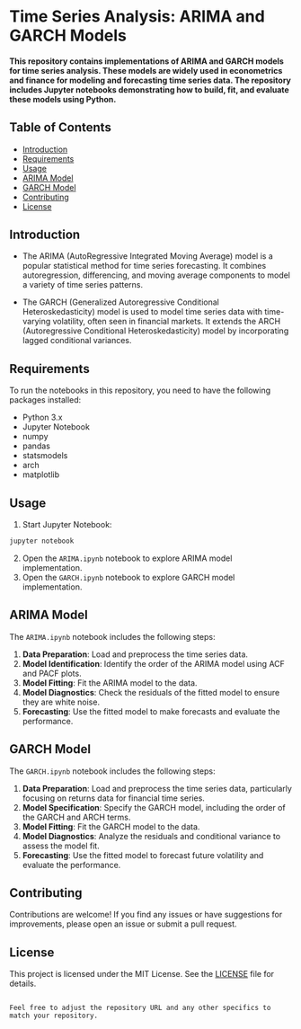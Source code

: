 # Time Series Analysis: ARIMA and GARCH Models

#### This repository contains implementations of ARIMA and GARCH models for time series analysis. These models are widely used in econometrics and finance for modeling and forecasting time series data. The repository includes Jupyter notebooks demonstrating how to build, fit, and evaluate these models using Python.

## Table of Contents

- [Introduction](#introduction)
- [Requirements](#requirements)
- [Usage](#usage)
- [ARIMA Model](#arima-model)
- [GARCH Model](#garch-model)
- [Contributing](#contributing)
- [License](#license)

## Introduction

- The ARIMA (AutoRegressive Integrated Moving Average) model is a popular statistical method for time series forecasting. It combines autoregression, differencing, and moving average components to model a variety of time series patterns.

- The GARCH (Generalized Autoregressive Conditional Heteroskedasticity) model is used to model time series data with time-varying volatility, often seen in financial markets. It extends the ARCH (Autoregressive Conditional Heteroskedasticity) model by incorporating lagged conditional variances.

## Requirements

To run the notebooks in this repository, you need to have the following packages installed:

- Python 3.x
- Jupyter Notebook
- numpy
- pandas
- statsmodels
- arch
- matplotlib


## Usage

1. Start Jupyter Notebook:

```bash
jupyter notebook
```

2. Open the `ARIMA.ipynb` notebook to explore ARIMA model implementation.
3. Open the `GARCH.ipynb` notebook to explore GARCH model implementation.

## ARIMA Model

The `ARIMA.ipynb` notebook includes the following steps:

1. **Data Preparation**: Load and preprocess the time series data.
2. **Model Identification**: Identify the order of the ARIMA model using ACF and PACF plots.
3. **Model Fitting**: Fit the ARIMA model to the data.
4. **Model Diagnostics**: Check the residuals of the fitted model to ensure they are white noise.
5. **Forecasting**: Use the fitted model to make forecasts and evaluate the performance.

## GARCH Model

The `GARCH.ipynb` notebook includes the following steps:

1. **Data Preparation**: Load and preprocess the time series data, particularly focusing on returns data for financial time series.
2. **Model Specification**: Specify the GARCH model, including the order of the GARCH and ARCH terms.
3. **Model Fitting**: Fit the GARCH model to the data.
4. **Model Diagnostics**: Analyze the residuals and conditional variance to assess the model fit.
5. **Forecasting**: Use the fitted model to forecast future volatility and evaluate the performance.

## Contributing

Contributions are welcome! If you find any issues or have suggestions for improvements, please open an issue or submit a pull request.

## License

This project is licensed under the MIT License. See the [LICENSE](LICENSE) file for details.
```

Feel free to adjust the repository URL and any other specifics to match your repository.
